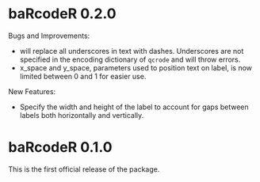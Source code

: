 # baRcodeR 0.2.0

Bugs and Improvements: 

- will replace all underscores in text with dashes. Underscores are not specified in the encoding dictionary of `qcrode` and will throw errors.
- x_space and y_space, parameters used to position text on label, is now limited between 0 and 1 for easier use.

New Features:

- Specify the width and height of the label to account for gaps between labels both horizontally and vertically.



# baRcodeR 0.1.0

This is the first official release of the package.